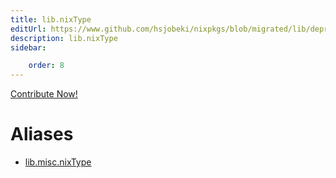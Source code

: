```yaml
---
title: lib.nixType
editUrl: https://www.github.com/hsjobeki/nixpkgs/blob/migrated/lib/deprecated.nix#L282C13
description: lib.nixType
sidebar:

    order: 8
---
```


<a href="https://www.github.com/hsjobeki/nixpkgs/blob/migrated/lib/deprecated.nix#L282C13">Contribute Now!</a>


# Aliases

- [lib.misc.nixType](/nix-doc-comments/reference/lib/misc/lib-misc-nixtype)


